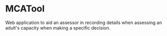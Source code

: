 # MCATool
Web application to aid an assessor in recording details when assessing an adult's capacity when making a specific decision.
